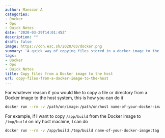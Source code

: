 ```yaml
---
author: Mansoor A
categories:
- Docker
- Ops
- Quick Notes
date: "2020-03-29T14:01:45Z"
description: ""
draft: false
image: https://cdn.esc.sh/2020/03/docker.png
summary: 'A quick way of copying files stored in a docker image to the host system '
tags:
- Docker
- Ops
- Quick Notes
title: Copy files from a Docker image to the host
url: copy-files-from-a-docker-image-to-the-host
---
```



For whatever reason if you would like to copy a file or directory from a Docker image to the host system, this is how you can do it

```bash
docker run --rm -v /path/on/image:/path/on/host name-of-your-docker-image:tag sh -c "cp -r /path/on/image /path/on/host"
```

For example, if I want to copy `/app/build` from the Docker image to `/tmp/build` on my host machine, I can do

```bash
docker run --rm -v /app/build:/tmp/build name-of-your-docker-image:tag sh -c "cp -r /app/build /tmp/build"
```



